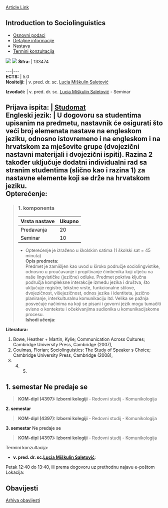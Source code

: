 [Article Link](https://www.fhs.hr/predmet/its_a)

## Introduction to Sociolinguistics
  * [Osnovni podaci](https://www.fhs.hr/predmet/its_a#v1id-523765_778964_1_0 "Osnovni podaci")
  * [Detaljne informacije](https://www.fhs.hr/predmet/its_a#v1id-523765_778964_1_1 "Detaljne informacije")
  * [Nastava](https://www.fhs.hr/predmet/its_a#v1id-523765_778964_1_2 "Nastava")
  * [Termini konzultacija](https://www.fhs.hr/predmet/its_a#v1id-523765_778964_1_3 "Termini konzultacija")


[![](https://www.fhs.hr/img/flags/gif/hr.gif)](https://www.fhs.hr/predmet/its_a) [![](https://www.fhs.hr/img/flags/gif/gb.gif)](https://www.fhs.hr/en/course/its_b)
**Šifra:** |  133474  
  
---|---  
**ECTS:** |  5.0   
**Nositelji:** |  v. pred. dr. sc. [Lucia Miškulin Saletović](https://www.fhs.hr/djelatnik/lucia.miskulin_saletovic)   
  
**Izvođači:** |  v. pred. dr. sc. [Lucia Miškulin Saletović](https://www.fhs.hr/djelatnik/lucia.miskulin_saletovic) - Seminar  
  
**Prijava ispita:** |  [Studomat](http://www.isvu.hr/studomat)  
**Engleski jezik:** |  U dogovoru sa studentima upisanim na predmetu, nastavnik će osigurati što veći broj elemenata nastave na engleskom jeziku, odnosno istovremeno i na engleskom i na hrvatskom za mješovite grupe (dvojezični nastavni materijali i dvojezični ispiti). Razina 2 također uključuje dodatni individualni rad sa stranim studentima (slično kao i razina 1) za nastavne elemente koji se drže na hrvatskom jeziku.   
**Opterećenje:**  
---  
> ### 1. komponenta
> | Vrsta nastave | Ukupno  
> ---|---  
> Predavanja | 20  
> Seminar | 10  
> * Opterećenje je izraženo u školskim satima (1 školski sat = 45 minuta)   
**Opis predmeta:**  
> Predmet je zamišljen kao uvod u široko područje sociolingvistike, odnosno u proučavanje i propitivanje čimbenika koji utječu na naše lingvističke (jezične) odluke. Predmet pokriva ključna područja kompleksne interakcije između jezika i društva, što uključuje registre, tekstne vrste, funkcionalne stilove, dvojezičnost, višejezičnost, odnos jezika i identiteta, jezično planiranje, interkulturalnu komunikaciju itd. Velika se pažnja posvećuje načinima na koji se pisani i govorni jezik mogu tumačiti ovisno o kontekstu i očekivanjima sudionika u komunikacijskome procesu.  
**Ishodi učenja:**  

  
**Literatura:**  
  1. Bowe, Heather + Martin, Kylie; Communication Across Cultures; Cambridge University Press, Cambridge (2007), 
  2. Coulmas, Florian; Sociolinguistics: The Study of Speaker s Choice; Cambridge University Press, Cambridge (2008), 
  3.   4.   5. 
  
**1. semestar** Ne predaje se  
---  
> **KOM-dipl (4397): Izborni kolegiji** - Redovni studij - Komunikologija  
>   
  
**2. semestar**  
> **KOM-dipl (4397): Izborni kolegiji** - Redovni studij - Komunikologija  
>   
  
**3. semestar** Ne predaje se  
> **KOM-dipl (4397): Izborni kolegiji** - Redovni studij - Komunikologija  
>   
Termini konzultacija: 
  * **v. pred. dr. sc.[Lucia Miškulin Saletović](https://www.fhs.hr/djelatnik/lucia.miskulin_saletovic)**: 
  
Petak 12:40 do 13:40, ili prema dogovoru uz prethodnu najavu e-poštom 
Lokacija: 


## Obavijesti
[Arhiva obavijesti](https://www.fhs.hr/predmet/its_a?@=20qvc#news_87877 "Arhiva obavijesti")
